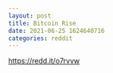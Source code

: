 ```yaml
--- 
layout: post 
title: Bitcoin Rise 
date: 2021-06-25 1624640716 
categories: reddit 
--- 
```

https://redd.it/o7rvvw